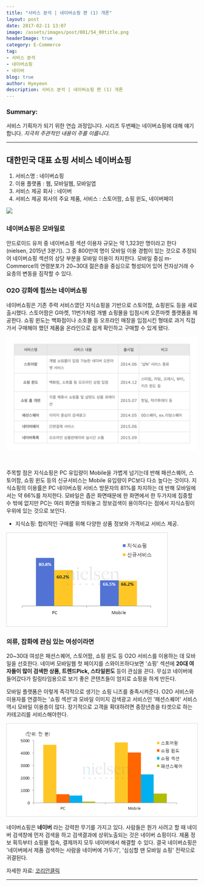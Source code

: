 ```yaml
---
title: "서비스 분석 | 네이버쇼핑 편 (1) 개론"
layout: post
date: 2017-02-11 13:07
image: /assets/images/post/001/54_00title.png
headerImage: true
category: E-Commerce
tag:
- 서비스 분석
- 네이버쇼핑
- 네이버
blog: true
author: Hyeyeon
description: 서비스 분석 | 네이버쇼핑 편 (1) 개론
---
```


### Summary:

서비스 기획자가 되기 위한 연습 과정입니다. 시리즈 두번째는 네이버쇼핑에 대해 얘기합니다.
*지극히 주관적인 내용이 주를 이룹니다.*

---

## 대한민국 대표 쇼핑 서비스 네이버쇼핑

1. 서비스명 : 네이버쇼핑
2. 이용 플랫폼 : 웹, 모바일웹, 모바일앱
3. 서비스 제공 회사 : 네이버
4. 서비스 제공 회사의 주요 제품, 서비스 : 스토어팜, 쇼핑 윈도, 네이버페이

![](/assets/images/post/001/54_01.png)

### 네이버쇼핑은 모바일로

안드로이드 유저 중 네이버쇼핑 섹션 이용자 규모는 약 1,323만 명이라고 한다(nielsen, 2015년 3분기). 그 중 800만여 명이 모바일 이용 경험이 있는 것으로 추정되어 네이버쇼핑 섹션의 상당 부분을 모바일 이용이 차지한다. 모바일 중심 m-Commerce의 연령분포가 20~30대 젊은층을 중심으로 형성되어 있어 전자상거래 수요층의 변동을 짐작할 수 있다.

### O2O 강화에 힘쓰는 네이버쇼핑

네이버쇼핑은 기존 주력 서비스였던 지식쇼핑을 기반으로 스토어팜, 쇼핑윈도 등을 새로 출시했다. 스토어팜은 G마켓, 11번가처럼 개별 쇼핑몰을 입점시켜 오픈마켓 플랫폼을 제공한다. 쇼핑 윈도는 백화점이나 소호몰 등 오프라인 매장을 입점시킨 형태로 과거 직접 가서 구매해야 했던 제품을 온라인으로 쉽게 확인하고 구매할 수 있게 됐다.

![네이버쇼핑의 주요 서비스](/assets/images/post/001/54_02.png)

<br>

주목할 점은 지식쇼핑은 PC 유입량이 Mobile을 가볍게 넘기는데 반해 패션스퀘어, 스토어팜, 쇼핑 윈도 등의 신규서비스는 Mobile 유입량이 PC보다 다소 높다는 것이다. 지식쇼핑의 이용률은 PC 네이버쇼핑 서비스 방문자의 81%를 차지하는 데 반해 모바일에서는 약 66%를 차지한다. 모바일은 좁은 화면때문에 한 화면에서 한 두가지에 집중할 수 밖에 없지만 PC는 여러 화면을 띄워놓고 정보검색이 용이하다는 점에서 지식쇼핑이 우위에 있는 것으로 보인다.

* 지식쇼핑: 합리적인 구매를 위해 다양한 상품 정보와 가격비교 서비스 제공.

![](/assets/images/post/001/54_03.gif)

### 의류, 잡화에 관심 있는 여성이라면

20~30대 여성은 패션스퀘어, 스토어팜, 쇼핑 윈도 등 O2O 서비스를 이용하는 데 모바일을 선호한다. 네이버 모바일웹 첫 페이지를 스와이프하다보면 '쇼핑' 섹션에 **20대 여자들이 많이 검색한 상품, 트렌드Pick, 스타일윈도** 등이 관심을 끈다. 무심코 네이버에 들어갔다가 킬링타임용으로 보기 좋은 콘텐츠들이 엄지로 쇼핑을 하게 만든다.

모바일 플랫폼은 이렇게 즉각적으로 생기는 쇼핑 니즈를 충족시켜준다. O2O 서비스와 이용자를 연결하는 '쇼핑 섹션'과 모바일 이미지 검색광고 서비스인 '패션스퀘어' 서비스 역시 모바일 이용층이 많다. 장기적으로 고객을 확대하려면 중장년층을 타겟으로 하는 카테고리를 서비스해야한다.

![](/assets/images/post/001/54_04.gif)

네이버쇼핑은 **네이버** 라는 강력한 무기를 가지고 있다. 사람들은 뭔가 사려고 할 때 네이버 검색창에 먼저 검색을 하고 검색결과에 상위노출되는 것은 네이버 쇼핑이다. 제품 정보 획득부터 쇼핑몰 접속, 결제까지 모두 네이버에서 해결할 수 있다. 결국 네이버쇼핑은 '네이버에서 제품 검색하는 사람을 네이버에 가두기', '심심할 땐 모바일 쇼핑' 전략으로 귀결된다.

자세한 자료: [코리안클릭](http://koreanclick.com/insights/newsletter_view.html?code=topic&id=385&page=2)

---
